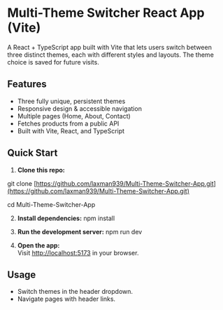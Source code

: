 # Multi-Theme Switcher React App (Vite)

A React + TypeScript app built with Vite that lets users switch between three distinct themes, each with different styles and layouts. The theme choice is saved for future visits.

## Features

- Three fully unique, persistent themes
- Responsive design & accessible navigation
- Multiple pages (Home, About, Contact)
- Fetches products from a public API
- Built with Vite, React, and TypeScript

## Quick Start

1. **Clone this repo:**

git clone [https://github.com/laxman939/Multi-Theme-Switcher-App.git](https://github.com/laxman939/Multi-Theme-Switcher-App.git)

cd Multi-Theme-Switcher-App


2. **Install dependencies:**
npm install


3. **Run the development server:**
npm run dev


4. **Open the app:**  
Visit [http://localhost:5173](http://localhost:5173) in your browser.

## Usage

- Switch themes in the header dropdown.
- Navigate pages with header links.
